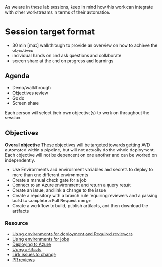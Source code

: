 As we are in these lab sessions, keep in mind how this work can integrate with other workstreams in terms of their automation.

# Session target format

- 30 min [max] walkthrough to provide an overview on how to achieve the objectives
- individual hands on and ask questions and collaborate
- screen share at the end on progress and learnings 

## Agenda

- Demo/walkthrough
- Objectives review
- Go do
- Screen share

Each person will select their own objective(s) to work on throughout the session. 

## Objectives

**Overall objective**
These objectives will be targeted towards getting AVD automated within a pipeline, but will not actually do the whole deployment. Each objective will not be dependent on one another and can be worked on independently. 

- Use Environments and environment variables and secrets to deploy to more than one different environments
- Create a manual check gate for a job
- Connect to an Azure environment and return a query result
- Create an issue, and link a change to the issue
- Create a repository with a branch rule requiring reviewers and a passing build to complete a Pull Request merge 
- Create a workflow to build, publish artifacts, and then download the artifacts

### Resource

- [Using environments for deployment and Required reviewers](https://docs.github.com/en/actions/deployment/targeting-different-environments/using-environments-for-deployment)
- [Using environments for jobs](https://docs.github.com/en/actions/using-jobs/using-environments-for-jobs)
- [Deploying to Azure](https://docs.github.com/en/actions/deployment/deploying-to-your-cloud-provider/deploying-to-azure/deploying-python-to-azure-app-service)
- [Using artifacts](https://docs.github.com/en/actions/using-workflows/storing-workflow-data-as-artifacts)
- [Link issues to change](https://docs.github.com/en/issues/tracking-your-work-with-issues/linking-a-pull-request-to-an-issue)
- [PR reviews](https://docs.github.com/en/pull-requests/collaborating-with-pull-requests/reviewing-changes-in-pull-requests/about-pull-request-reviews)